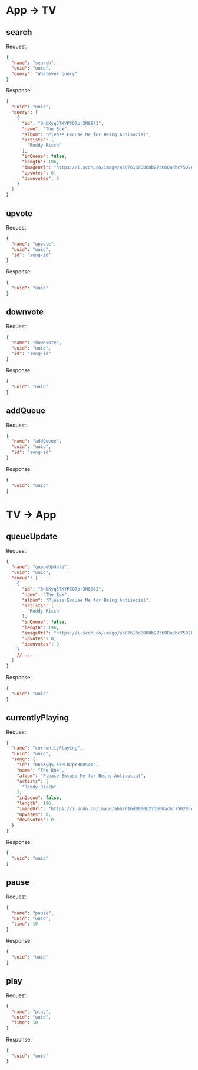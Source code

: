 # App -> TV

## search

Request:

```json
{
  "name": "search",
  "uuid": "uuid",
  "query": "Whatever query"
}
```

Response:

```json
{
  "uuid": "uuid",
  "query": [
    {
      "id": "0nbXyq5TXYPCO7pr3N8S4I",
      "name": "The Box",
      "album": "Please Excuse Me for Being Antisocial",
      "artists": [
        "Roddy Ricch"
      ],
      "inQueue": false,
      "length": 196,
      "imageUrl": "https://i.scdn.co/image/ab67616d0000b273600adbc750285ea1a8da249f",
      "upvotes": 0,
      "downvotes": 0
    }
  ]
}
```

## upvote

Request:

```json
{
  "name": "upvote",
  "uuid": "uuid",
  "id": "song-id"
}
```

Response:

```json
{
  "uuid": "uuid"
}
```

## downvote

Request:

```json
{
  "name": "downvote",
  "uuid": "uuid",
  "id": "song-id"
}
```

Response:

```json
{
  "uuid": "uuid"
}
```

## addQueue

Request:

```json
{
  "name": "addQueue",
  "uuid": "uuid",
  "id": "song-id"
}
```

Response:

```json
{
  "uuid": "uuid"
}
```

# TV -> App

## queueUpdate

Request:

```json
{
  "name": "queueUpdate",
  "uuid": "uuid",
  "queue": [
    {
      "id": "0nbXyq5TXYPCO7pr3N8S4I",
      "name": "The Box",
      "album": "Please Excuse Me for Being Antisocial",
      "artists": [
        "Roddy Ricch"
      ],
      "inQueue": false,
      "length": 196,
      "imageUrl": "https://i.scdn.co/image/ab67616d0000b273600adbc750285ea1a8da249f",
      "upvotes": 0,
      "downvotes": 0
    }
    // ...
  ]
}
```

Response:

```json
{
  "uuid": "uuid"
}
```

## currentlyPlaying

Request:

```json
{
  "name": "currentlyPlaying",
  "uuid": "uuid",
  "song": {
    "id": "0nbXyq5TXYPCO7pr3N8S4I",
    "name": "The Box",
    "album": "Please Excuse Me for Being Antisocial",
    "artists": [
      "Roddy Ricch"
    ],
    "inQueue": false,
    "length": 196,
    "imageUrl": "https://i.scdn.co/image/ab67616d0000b273600adbc750285ea1a8da249f",
    "upvotes": 0,
    "downvotes": 0
  }
}
```

Response:

```json
{
  "uuid": "uuid"
}
```

## pause

Request:

```json
{
  "name": "pause",
  "uuid": "uuid",
  "time": 10
}
```

Response:

```json
{
  "uuid": "uuid"
}
```

## play

Request:

```json
{
  "name": "play",
  "uuid": "uuid",
  "time": 10
}
```

Response:

```json
{
  "uuid": "uuid"
}
```

